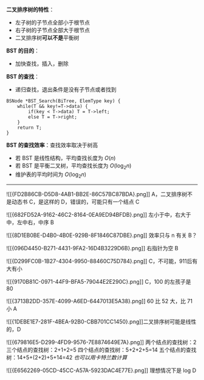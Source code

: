 **二叉排序树的特性**：
- 左子树的子节点全部小于根节点
- 右子树的子节点全部大于根节点
- 二叉排序树**可以不是**平衡树

**BST 的目的**：
- 加快查找，插入，删除

**BST 的查找**：
- 递归查找，退出条件是没有子节点或者找到
```
BSNode *BST_Search(BiTree, ElemType key) {
	while(T && key!=T->data) {
		if(key < T->data) T = T->left;
		else T = T->right;
	}
	return T;
}
```

**BST 的查找效率**：查找效率取决于树高
- 若 BST 是线性结构，平均查找长度为 $O(n)$
- 若 BST 是平衡二叉树，平均查找长度为 $O(\log_2n)$
- 维护表的平均时间为 $O(\log_2n)$

------------
![[{FD2B86CB-D5D8-4AB1-BB2E-86C57BC87BDA}.png]]
A，二叉排序树不是动态书
C，是这样的
D，错误的，可能只有一个结点
C

![[{682FD52A-9162-46C2-8164-0EA9ED94BFDB}.png]]
左小于中，右大于中，左中右，中序
B

![[{8D1EB0BE-D4B0-4B0E-929B-8F1846C87DBE}.png]]
效率只与 n 有关
B？

![[{096D4450-B271-4431-9FA2-16D4B3229D6B}.png]]
右指针为空
B

![[{D299FC0B-1B27-4304-9950-88460C75D784}.png]]
C，不可能，911后有大有小

![[{9170B81C-0971-44F9-BFA5-79044E2E290C}.png]]
C，100 的左孩子是 80

![[{3713B2DD-357E-4099-A6ED-6447013E5A38}.png]]
60 比 52 大，比 71 小
A

![[{1DEBE1E7-281F-4BEA-92B0-CBB701CC1450}.png]]二叉排序树可能是线性的，D

![[{679816E5-D299-4FD9-9576-7E8874649E7A}.png]] 
两个结点的查找树：2
三个结点的查找树：2+1+2=5
四个结点的查找树：5+2+2+5=14
五个结点的查找树：14+5+(2+2)+5+14=42
*也可以用卡特兰数计算*

![[{E6562269-05CD-45CC-A57A-5923DAC4E77E}.png]]
理想情况下是 log
D